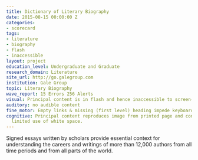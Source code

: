 ```yaml
---
title: Dictionary of Literary Biography
date: 2015-08-15 00:00:00 Z
categories:
- scorecard
tags:
- literature
- biography
- flash
- inaccessible
layout: project
education_level: Undergraduate and Graduate
research_domain: Literature
site_url: http://go.galegroup.com
institution: Gale Group
topic: Literary Biography
wave_report: 15 Errors 256 Alerts
visual: Principal content is in flash and hence inaccessible to screen-reading software.
auditory: no audible content
fine_motor: Empty links & missing (first level) heading impede keyboard navigation
cognitive: Principal content reproduces image from printed page and consequently makes
  limited use of white space.
---
```


Signed essays written by scholars provide essential context for understanding the careers and writings of more than 12,000 authors from all time periods and from all parts of the world.